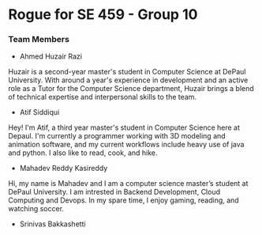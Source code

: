 # Rogue for SE 459 - Group 10 

### Team Members



* Ahmed Huzair Razi
 
Huzair is a second-year master's student in Computer Science at DePaul University. With around a year's experience in development and an active role as a Tutor for the Computer Science department, Huzair brings a blend of technical expertise and interpersonal skills to the team.

* Atif Siddiqui

Hey! I'm Atif, a third year master's student in Computer Science here at Depaul. I'm currently a programmer working with 3D modeling and
animation software, and my current workflows include heavy use of java and python. I also like to read, cook, and hike.

  
* Mahadev Reddy Kasireddy

Hi, my name is Mahadev and I am a computer science master’s student at DePaul University. I am intrested in Backend Development, Cloud Computing and Devops. In my spare time, I enjoy gaming, reading, and watching soccer.

* Srinivas Bakkashetti
   
